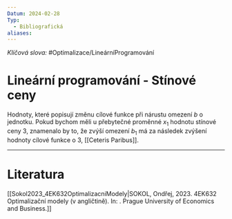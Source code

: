 ```yaml
---
Datum: 2024-02-28
Typ:
  - Bibliografická
aliases:
---
```

*Klíčová slova:* #Optimalizace/LineárníProgramování 
# Lineární programování - Stínové ceny
Hodnoty, které popisují změnu cílové funkce při nárustu omezení $b$ o jednotku. Pokud bychom měli u přebytečné proměnné $x_1$ hodnotu stínové ceny $3$, znamenalo by to, že zvýší omezení $b_1$ má za následek zvýšení hodnoty cílové funkce o $3$, [[Ceteris Paribus]].

- - -
# Literatura
[[Sokol2023_4EK632OptimalizacniModely|SOKOL, Ondřej, 2023. 4EK632 Optimalizační modely (v angličtině). In: . Prague University of Economics and Business.]]